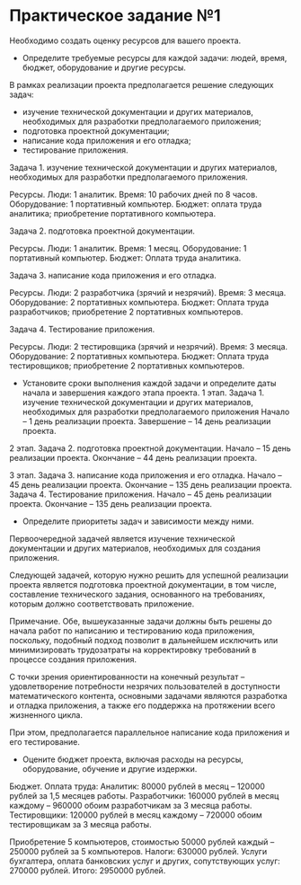 # Практическое задание №1
Необходимо создать оценку ресурсов для вашего проекта.
* Определите требуемые ресурсы для каждой задачи: людей, время, бюджет, оборудование и другие ресурсы.

В рамках реализации проекта предполагается решение следующих задач:
- изучение технической документации и других материалов, необходимых для разработки предполагаемого приложения;
- подготовка проектной документации;
- написание кода приложения и его отладка;
- тестирование приложения.

Задача 1. изучение технической документации и других материалов, необходимых для разработки предполагаемого приложения.

Ресурсы.
Люди: 1 аналитик.
Время: 10 рабочих дней по 8 часов.
Оборудование: 1 портативный компьютер.
Бюджет:
оплата труда аналитика;
приобретение портативного компьютера.

Задача 2. подготовка проектной документации.

Ресурсы.
Люди: 1 аналитик.
Время: 1 месяц.
Оборудование: 1 портативный компьютер.
Бюджет:
Оплата труда аналитика.

Задача 3. написание кода приложения и его отладка.

Ресурсы.
Люди: 2 разработчика (зрячий и незрячий).
Время: 3 месяца.
Оборудование: 2 портативных компьютера.
Бюджет:
Оплата труда разработчиков;
приобретение 2 портативных компьютеров.

Задача 4. Тестирование приложения.

Ресурсы.
Люди: 2 тестировщика (зрячий и незрячий).
Время: 3 месяца.
Оборудование: 2 портативных компьютера.
Бюджет:
Оплата труда тестировщиков;
приобретение 2 портативных компьютеров.

* Установите сроки выполнения каждой задачи и определите даты начала и завершения каждого этапа проекта.
1 этап.
Задача 1. изучение технической документации и других материалов, необходимых для разработки предполагаемого приложения
Начало – 1 день реализации проекта.
Завершение – 14 день реализации проекта.

2 этап.
Задача 2. подготовка проектной документации.
Начало – 15 день реализации проекта.
Окончание – 44 день реализации проекта.

3 этап.
Задача 3. написание кода приложения и его отладка.
Начало – 45 день реализации проекта.
Окончание – 135 день реализации проекта.
Задача 4. Тестирование приложения.
Начало – 45 день реализации проекта.
Окончание – 135 день реализации проекта.

* Определите приоритеты задач и зависимости между ними. 

Первоочередной задачей является изучение технической документации и других материалов, необходимых для создания приложения.

Следующей задачей, которую нужно решить для успешной реализации проекта является подготовка проектной документации, в том числе, составление технического задания, основанного на требованиях, которым должно соответствовать приложение.

Примечание.
Обе, вышеуказанные задачи должны быть решены до начала работ по написанию и тестированию кода приложения, поскольку, подобный подход позволит в дальнейшем исключить или минимизировать трудозатраты на корректировку требований в процессе создания приложения.

С точки зрения ориентированности на конечный результат – удовлетворение потребности незрячих пользователей в доступности математического контента, основными задачами являются разработка и отладка приложения, а также его поддержка на протяжении всего жизненного цикла.

При этом, предполагается параллельное написание кода приложения и его тестирование.

* Оцените бюджет проекта, включая расходы на ресурсы, оборудование, обучение и другие издержки.

Бюджет.
Оплата труда:
Аналитик: 80000 рублей в месяц – 120000 рублей за 1,5 месяцев работы.
Разработчики: 160000 рублей в месяц каждому – 960000 обоим разработчикам за 3 месяца работы.
Тестировщики: 120000 рублей в месяц каждому – 720000 обоим тестировщикам за 3 месяца работы.

Приобретение 5 компьютеров, стоимостью 50000 рублей каждый – 250000 рублей за 5 компьютеров.
Налоги: 630000 рублей.
Услуги бухгалтера, оплата банковских услуг и других, сопутствующих услуг: 270000 рублей.
Итого: 2950000 рублей.